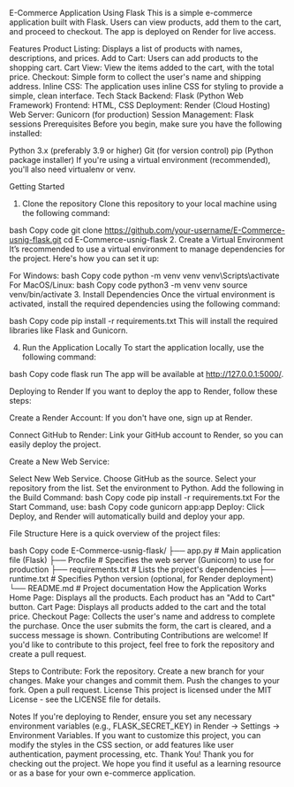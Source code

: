 E-Commerce Application Using Flask
This is a simple e-commerce application built with Flask. Users can view products, add them to the cart, and proceed to checkout. The app is deployed on Render for live access.

Features
Product Listing: Displays a list of products with names, descriptions, and prices.
Add to Cart: Users can add products to the shopping cart.
Cart View: View the items added to the cart, with the total price.
Checkout: Simple form to collect the user's name and shipping address.
Inline CSS: The application uses inline CSS for styling to provide a simple, clean interface.
Tech Stack
Backend: Flask (Python Web Framework)
Frontend: HTML, CSS
Deployment: Render (Cloud Hosting)
Web Server: Gunicorn (for production)
Session Management: Flask sessions
Prerequisites
Before you begin, make sure you have the following installed:

Python 3.x (preferably 3.9 or higher)
Git (for version control)
pip (Python package installer)
If you're using a virtual environment (recommended), you'll also need virtualenv or venv.

Getting Started
1. Clone the repository
Clone this repository to your local machine using the following command:

bash
Copy code
git clone https://github.com/your-username/E-Commerce-usnig-flask.git
cd E-Commerce-usnig-flask
2. Create a Virtual Environment
It’s recommended to use a virtual environment to manage dependencies for the project. Here's how you can set it up:

For Windows:
bash
Copy code
python -m venv venv
venv\Scripts\activate
For MacOS/Linux:
bash
Copy code
python3 -m venv venv
source venv/bin/activate
3. Install Dependencies
Once the virtual environment is activated, install the required dependencies using the following command:

bash
Copy code
pip install -r requirements.txt
This will install the required libraries like Flask and Gunicorn.

4. Run the Application Locally
To start the application locally, use the following command:

bash
Copy code
flask run
The app will be available at http://127.0.0.1:5000/.

Deploying to Render
If you want to deploy the app to Render, follow these steps:

Create a Render Account: If you don't have one, sign up at Render.

Connect GitHub to Render: Link your GitHub account to Render, so you can easily deploy the project.

Create a New Web Service:

Select New Web Service.
Choose GitHub as the source.
Select your repository from the list.
Set the environment to Python.
Add the following in the Build Command:
bash
Copy code
pip install -r requirements.txt
For the Start Command, use:
bash
Copy code
gunicorn app:app
Deploy: Click Deploy, and Render will automatically build and deploy your app.

File Structure
Here is a quick overview of the project files:

bash
Copy code
E-Commerce-usnig-flask/
├── app.py             # Main application file (Flask)
├── Procfile           # Specifies the web server (Gunicorn) to use for production
├── requirements.txt   # Lists the project's dependencies
├── runtime.txt        # Specifies Python version (optional, for Render deployment)
└── README.md          # Project documentation
How the Application Works
Home Page: Displays all the products. Each product has an "Add to Cart" button.
Cart Page: Displays all products added to the cart and the total price.
Checkout Page: Collects the user's name and address to complete the purchase. Once the user submits the form, the cart is cleared, and a success message is shown.
Contributing
Contributions are welcome! If you'd like to contribute to this project, feel free to fork the repository and create a pull request.

Steps to Contribute:
Fork the repository.
Create a new branch for your changes.
Make your changes and commit them.
Push the changes to your fork.
Open a pull request.
License
This project is licensed under the MIT License - see the LICENSE file for details.

Notes
If you're deploying to Render, ensure you set any necessary environment variables (e.g., FLASK_SECRET_KEY) in Render → Settings → Environment Variables.
If you want to customize this project, you can modify the styles in the CSS section, or add features like user authentication, payment processing, etc.
Thank You!
Thank you for checking out the project. We hope you find it useful as a learning resource or as a base for your own e-commerce application.

